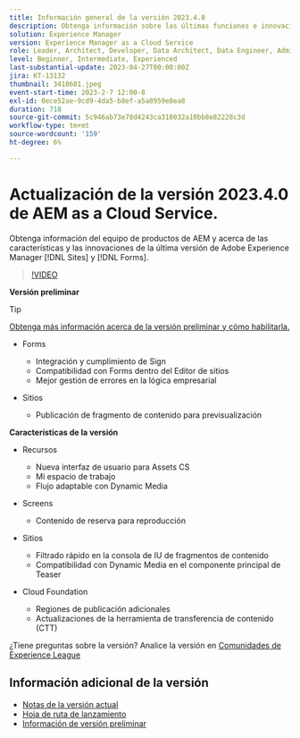 ```yaml
---
title: Información general de la versión 2023.4.0
description: Obtenga información sobre las últimas funciones e innovaciones de la versión 2023-2-0 para Adobe Experience Manager [!DNL Forms] y [!DNL Sites].
solution: Experience Manager
version: Experience Manager as a Cloud Service
role: Leader, Architect, Developer, Data Architect, Data Engineer, Admin, User
level: Beginner, Intermediate, Experienced
last-substantial-update: 2023-04-27T00:00:00Z
jira: KT-13132
thumbnail: 3418681.jpeg
event-start-time: 2023-2-7 12:00-8
exl-id: 0ece52ae-9cd9-4da5-b8ef-a5a8959e8ea8
duration: 718
source-git-commit: 5c946ab73e78d4243ca310032a10bb8e82228c3d
workflow-type: tm+mt
source-wordcount: '159'
ht-degree: 6%

---
```


# Actualización de la versión 2023.4.0 de AEM as a Cloud Service.

Obtenga información del equipo de productos de AEM y acerca de las características y las innovaciones de la última versión de Adobe Experience Manager [!DNL Sites] y [!DNL Forms].

>[!VIDEO](https://video.tv.adobe.com/v/3418681/?learn=on)

**Versión preliminar**

>[!TIP]
>
>[Obtenga más información acerca de la versión preliminar y cómo habilitarla.](https://experienceleague.adobe.com/docs/experience-manager-cloud-service/content/release-notes/prerelease.html?lang=es)

* Forms
   * Integración y cumplimiento de Sign
   * Compatibilidad con Forms dentro del Editor de sitios
   * Mejor gestión de errores en la lógica empresarial

* Sitios
   * Publicación de fragmento de contenido para previsualización

**Características de la versión**

* Recursos
   * Nueva interfaz de usuario para Assets CS
   * Mi espacio de trabajo
   * Flujo adaptable con Dynamic Media

* Screens
   * Contenido de reserva para reproducción

* Sitios
   * Filtrado rápido en la consola de IU de fragmentos de contenido
   * Compatibilidad con Dynamic Media en el componente principal de Teaser

* Cloud Foundation
   * Regiones de publicación adicionales
   * Actualizaciones de la herramienta de transferencia de contenido (CTT)


¿Tiene preguntas sobre la versión?  Analice la versión en [Comunidades de Experience League](https://adobe.ly/43FGHk0)


## Información adicional de la versión

* [Notas de la versión actual](https://experienceleague.adobe.com/docs/experience-manager-cloud-service/content/release-notes/home.html?lang=es)
* [Hoja de ruta de lanzamiento](https://experienceleague.adobe.com/docs/experience-manager-release-information/aem-release-updates/update-releases-roadmap.html?lang=es)
* [Información de versión preliminar](https://experienceleague.adobe.com/docs/experience-manager-cloud-service/content/release-notes/prerelease.html?lang=es)
